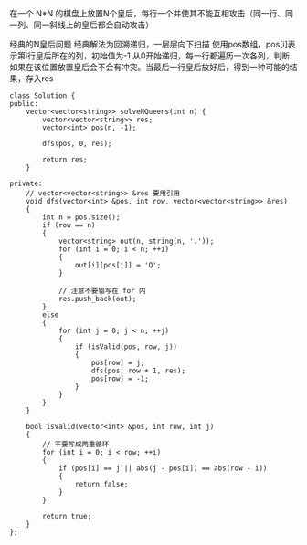 在一个 N*N 的棋盘上放置N个皇后，每行一个并使其不能互相攻击（同一行、同一列、同一斜线上的皇后都会自动攻击）

经典的N皇后问题 
经典解法为回溯递归，一层层向下扫描 
使用pos数组，pos[i]表示第i行皇后所在的列，初始值为-1 
从0开始递归，每一行都遍历一次各列，判断如果在该位置放置皇后会不会有冲突。当最后一行皇后放好后，得到一种可能的结果，存入res

```
class Solution {
public:
	vector<vector<string>> solveNQueens(int n) {
		vector<vector<string>> res;
		vector<int> pos(n, -1);

		dfs(pos, 0, res);

		return res;
	}

private:
	// vector<vector<string>> &res 要用引用
	void dfs(vector<int> &pos, int row, vector<vector<string>> &res)
	{
		int n = pos.size();
		if (row == n)
		{
			vector<string> out(n, string(n, '.'));
			for (int i = 0; i < n; ++i)
			{
				out[i][pos[i]] = 'Q';
			}

			// 注意不要错写在 for 内
			res.push_back(out);
		}
		else
		{
			for (int j = 0; j < n; ++j)
			{
				if (isValid(pos, row, j))
				{
					pos[row] = j;
					dfs(pos, row + 1, res);
					pos[row] = -1;
				}
			}
		}
	}

	bool isValid(vector<int> &pos, int row, int j)
	{
		// 不要写成两重循环
		for (int i = 0; i < row; ++i)
		{
			if (pos[i] == j || abs(j - pos[i]) == abs(row - i))
			{
				return false;
			}
		}

		return true;
	}
};
```
